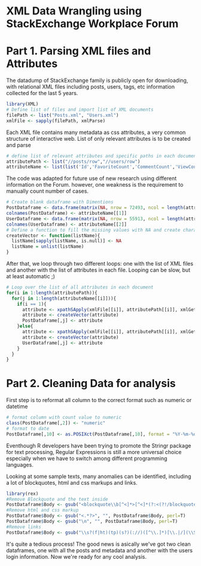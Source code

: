 XML Data Wrangling using StackExchange Workplace Forum
================

Part 1. Parsing XML files and Attributes
========================================

The datadump of StackExchange family is publicly open for downloading, with relational XML files including posts, users, tags, etc information collected for the last 5 years.

``` r
library(XML)
# Define list of files and import list of XML documents
filePath <- list("Posts.xml", "Users.xml")
xmlFile <- sapply(filePath, xmlParse)
```

Each XML file contains many metadata as css attributes, a very common structure of interactive web. List of only relevant attributes is to be created and parse

``` r
# define list of relevant attributes and specific paths in each documents
attributePath <- list("//posts/row","//users/row")
attributeName <- list(list('Id','FavoriteCount','CommentCount','ViewCount','AnswerCount','Title','Body','CreationDate','OwnerUserId','ParentId','PostTypeId'), list('Id','CreationDate','LastAccessDate'))
```

The code was adapted for future use of new research using different information on the Forum. however, one weakness is the requirement to manually count number of cases.

``` r
# Create blank dataframe with Dimentions 
PostDataframe <- data.frame(matrix(NA, nrow = 72493, ncol = length(attributeName[[1]])))
colnames(PostDataframe) <- attributeName[[1]]
UserDataframe <- data.frame(matrix(NA, nrow = 55913, ncol = length(attributeName[[2]])))
colnames(UserDataframe) <- attributeName[[2]]      
# Define a function to fill the missing values with NA and create character vector
createVector <- function(listName){
  listName[sapply(listName, is.null)] <- NA
  listName = unlist(listName)
}
```

After that, we loop through two different loops: one with the list of XML files and another with the list of attributes in each file. Looping can be slow, but at least automatic ;)

``` r
# Loop over the list of all attributes in each document 
for(i in 1:length(attributePath)){
  for(j in 1:length(attributeName[[i]])){
    if(i == 1){
      attribute <- xpathSApply(xmlFile[[i]], attributePath[[i]], xmlGetAttr, attributeName[[i]][[j]])
      attribute <- createVector(attribute)
      PostDataframe[,j] <- attribute
    }else{
      attribute <- xpathSApply(xmlFile[[i]], attributePath[[i]], xmlGetAttr, attributeName[[i]][[j]])
      attribute <- createVector(attribute)
      UserDataframe[,j] <- attribute
    }
  }
}
```

Part 2. Cleaning Data for analysis
==================================

First step is to reformat all column to the correct format such as numeric or datetime

``` r
# format column with count value to numeric
class(PostDataframe[,2]) <- "numeric"
# format to date
PostDataframe[,10] <- as.POSIXct(PostDataframe[,10], format = "%Y-%m-%dT%H:%M:%S", tz = "UTC")
```

Eventhough R developers have been trying to promote the Stringr package for text processing, Regular Expressions is still a more universal choice especially when we have to switch among different programming languages.

Looking at some sample texts, many anomalies can be identified, including a lot of blockquotes, html and css markups and links.

``` r
library(rex)
#Remove Blockquote and the text inside
PostDataframe$Body <- gsub("<blockquote\\b[^<]*>[^<]*(?:<(?!/blockquote>)[^<]*)*</blockquote>", "", PostDataframe$Body, perl=T)
#Remove html and css markup
PostDataframe$Body <- gsub("<.*?>", "", PostDataframe$Body, perl=T)
PostDataframe$Body <- gsub("\n", "", PostDataframe$Body, perl=T)
#Remove links
PostDataframe$Body <- gsub("\\s?(f|ht)(tp)(s?)(://)([^\\.]*)[\\.|/](\\S*)", "", PostDataframe$Body, perl=T)
```

It's quite a tedious process! The good news is asically we've got two clean dataframes, one with all the posts and metadata and another with the users login information. Now we're ready for any cool analysis.
